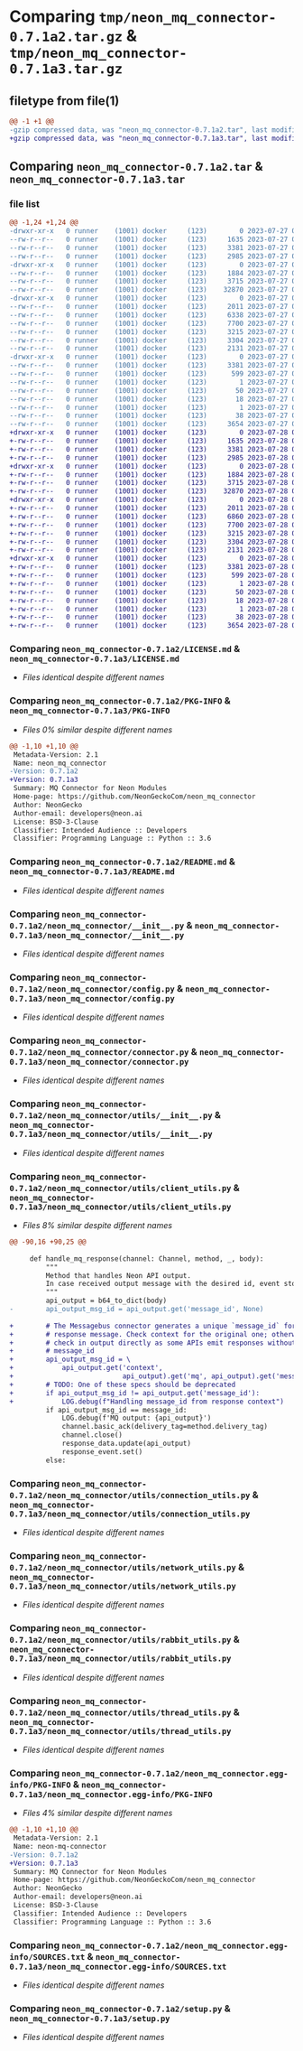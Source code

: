 # Comparing `tmp/neon_mq_connector-0.7.1a2.tar.gz` & `tmp/neon_mq_connector-0.7.1a3.tar.gz`

## filetype from file(1)

```diff
@@ -1 +1 @@
-gzip compressed data, was "neon_mq_connector-0.7.1a2.tar", last modified: Thu Jul 27 00:59:20 2023, max compression
+gzip compressed data, was "neon_mq_connector-0.7.1a3.tar", last modified: Fri Jul 28 00:52:43 2023, max compression
```

## Comparing `neon_mq_connector-0.7.1a2.tar` & `neon_mq_connector-0.7.1a3.tar`

### file list

```diff
@@ -1,24 +1,24 @@
-drwxr-xr-x   0 runner    (1001) docker     (123)        0 2023-07-27 00:59:20.358092 neon_mq_connector-0.7.1a2/
--rw-r--r--   0 runner    (1001) docker     (123)     1635 2023-07-27 00:59:12.000000 neon_mq_connector-0.7.1a2/LICENSE.md
--rw-r--r--   0 runner    (1001) docker     (123)     3381 2023-07-27 00:59:20.358092 neon_mq_connector-0.7.1a2/PKG-INFO
--rw-r--r--   0 runner    (1001) docker     (123)     2985 2023-07-27 00:59:12.000000 neon_mq_connector-0.7.1a2/README.md
-drwxr-xr-x   0 runner    (1001) docker     (123)        0 2023-07-27 00:59:20.354092 neon_mq_connector-0.7.1a2/neon_mq_connector/
--rw-r--r--   0 runner    (1001) docker     (123)     1884 2023-07-27 00:59:12.000000 neon_mq_connector-0.7.1a2/neon_mq_connector/__init__.py
--rw-r--r--   0 runner    (1001) docker     (123)     3715 2023-07-27 00:59:12.000000 neon_mq_connector-0.7.1a2/neon_mq_connector/config.py
--rw-r--r--   0 runner    (1001) docker     (123)    32870 2023-07-27 00:59:12.000000 neon_mq_connector-0.7.1a2/neon_mq_connector/connector.py
-drwxr-xr-x   0 runner    (1001) docker     (123)        0 2023-07-27 00:59:20.358092 neon_mq_connector-0.7.1a2/neon_mq_connector/utils/
--rw-r--r--   0 runner    (1001) docker     (123)     2011 2023-07-27 00:59:12.000000 neon_mq_connector-0.7.1a2/neon_mq_connector/utils/__init__.py
--rw-r--r--   0 runner    (1001) docker     (123)     6338 2023-07-27 00:59:12.000000 neon_mq_connector-0.7.1a2/neon_mq_connector/utils/client_utils.py
--rw-r--r--   0 runner    (1001) docker     (123)     7700 2023-07-27 00:59:12.000000 neon_mq_connector-0.7.1a2/neon_mq_connector/utils/connection_utils.py
--rw-r--r--   0 runner    (1001) docker     (123)     3215 2023-07-27 00:59:12.000000 neon_mq_connector-0.7.1a2/neon_mq_connector/utils/network_utils.py
--rw-r--r--   0 runner    (1001) docker     (123)     3304 2023-07-27 00:59:12.000000 neon_mq_connector-0.7.1a2/neon_mq_connector/utils/rabbit_utils.py
--rw-r--r--   0 runner    (1001) docker     (123)     2131 2023-07-27 00:59:12.000000 neon_mq_connector-0.7.1a2/neon_mq_connector/utils/thread_utils.py
-drwxr-xr-x   0 runner    (1001) docker     (123)        0 2023-07-27 00:59:20.358092 neon_mq_connector-0.7.1a2/neon_mq_connector.egg-info/
--rw-r--r--   0 runner    (1001) docker     (123)     3381 2023-07-27 00:59:20.000000 neon_mq_connector-0.7.1a2/neon_mq_connector.egg-info/PKG-INFO
--rw-r--r--   0 runner    (1001) docker     (123)      599 2023-07-27 00:59:20.000000 neon_mq_connector-0.7.1a2/neon_mq_connector.egg-info/SOURCES.txt
--rw-r--r--   0 runner    (1001) docker     (123)        1 2023-07-27 00:59:20.000000 neon_mq_connector-0.7.1a2/neon_mq_connector.egg-info/dependency_links.txt
--rw-r--r--   0 runner    (1001) docker     (123)       50 2023-07-27 00:59:20.000000 neon_mq_connector-0.7.1a2/neon_mq_connector.egg-info/requires.txt
--rw-r--r--   0 runner    (1001) docker     (123)       18 2023-07-27 00:59:20.000000 neon_mq_connector-0.7.1a2/neon_mq_connector.egg-info/top_level.txt
--rw-r--r--   0 runner    (1001) docker     (123)        1 2023-07-27 00:59:20.000000 neon_mq_connector-0.7.1a2/neon_mq_connector.egg-info/zip-safe
--rw-r--r--   0 runner    (1001) docker     (123)       38 2023-07-27 00:59:20.358092 neon_mq_connector-0.7.1a2/setup.cfg
--rw-r--r--   0 runner    (1001) docker     (123)     3654 2023-07-27 00:59:12.000000 neon_mq_connector-0.7.1a2/setup.py
+drwxr-xr-x   0 runner    (1001) docker     (123)        0 2023-07-28 00:52:43.083589 neon_mq_connector-0.7.1a3/
+-rw-r--r--   0 runner    (1001) docker     (123)     1635 2023-07-28 00:52:39.000000 neon_mq_connector-0.7.1a3/LICENSE.md
+-rw-r--r--   0 runner    (1001) docker     (123)     3381 2023-07-28 00:52:43.083589 neon_mq_connector-0.7.1a3/PKG-INFO
+-rw-r--r--   0 runner    (1001) docker     (123)     2985 2023-07-28 00:52:39.000000 neon_mq_connector-0.7.1a3/README.md
+drwxr-xr-x   0 runner    (1001) docker     (123)        0 2023-07-28 00:52:43.083589 neon_mq_connector-0.7.1a3/neon_mq_connector/
+-rw-r--r--   0 runner    (1001) docker     (123)     1884 2023-07-28 00:52:39.000000 neon_mq_connector-0.7.1a3/neon_mq_connector/__init__.py
+-rw-r--r--   0 runner    (1001) docker     (123)     3715 2023-07-28 00:52:39.000000 neon_mq_connector-0.7.1a3/neon_mq_connector/config.py
+-rw-r--r--   0 runner    (1001) docker     (123)    32870 2023-07-28 00:52:39.000000 neon_mq_connector-0.7.1a3/neon_mq_connector/connector.py
+drwxr-xr-x   0 runner    (1001) docker     (123)        0 2023-07-28 00:52:43.083589 neon_mq_connector-0.7.1a3/neon_mq_connector/utils/
+-rw-r--r--   0 runner    (1001) docker     (123)     2011 2023-07-28 00:52:39.000000 neon_mq_connector-0.7.1a3/neon_mq_connector/utils/__init__.py
+-rw-r--r--   0 runner    (1001) docker     (123)     6860 2023-07-28 00:52:39.000000 neon_mq_connector-0.7.1a3/neon_mq_connector/utils/client_utils.py
+-rw-r--r--   0 runner    (1001) docker     (123)     7700 2023-07-28 00:52:39.000000 neon_mq_connector-0.7.1a3/neon_mq_connector/utils/connection_utils.py
+-rw-r--r--   0 runner    (1001) docker     (123)     3215 2023-07-28 00:52:39.000000 neon_mq_connector-0.7.1a3/neon_mq_connector/utils/network_utils.py
+-rw-r--r--   0 runner    (1001) docker     (123)     3304 2023-07-28 00:52:39.000000 neon_mq_connector-0.7.1a3/neon_mq_connector/utils/rabbit_utils.py
+-rw-r--r--   0 runner    (1001) docker     (123)     2131 2023-07-28 00:52:39.000000 neon_mq_connector-0.7.1a3/neon_mq_connector/utils/thread_utils.py
+drwxr-xr-x   0 runner    (1001) docker     (123)        0 2023-07-28 00:52:43.083589 neon_mq_connector-0.7.1a3/neon_mq_connector.egg-info/
+-rw-r--r--   0 runner    (1001) docker     (123)     3381 2023-07-28 00:52:43.000000 neon_mq_connector-0.7.1a3/neon_mq_connector.egg-info/PKG-INFO
+-rw-r--r--   0 runner    (1001) docker     (123)      599 2023-07-28 00:52:43.000000 neon_mq_connector-0.7.1a3/neon_mq_connector.egg-info/SOURCES.txt
+-rw-r--r--   0 runner    (1001) docker     (123)        1 2023-07-28 00:52:43.000000 neon_mq_connector-0.7.1a3/neon_mq_connector.egg-info/dependency_links.txt
+-rw-r--r--   0 runner    (1001) docker     (123)       50 2023-07-28 00:52:43.000000 neon_mq_connector-0.7.1a3/neon_mq_connector.egg-info/requires.txt
+-rw-r--r--   0 runner    (1001) docker     (123)       18 2023-07-28 00:52:43.000000 neon_mq_connector-0.7.1a3/neon_mq_connector.egg-info/top_level.txt
+-rw-r--r--   0 runner    (1001) docker     (123)        1 2023-07-28 00:52:43.000000 neon_mq_connector-0.7.1a3/neon_mq_connector.egg-info/zip-safe
+-rw-r--r--   0 runner    (1001) docker     (123)       38 2023-07-28 00:52:43.083589 neon_mq_connector-0.7.1a3/setup.cfg
+-rw-r--r--   0 runner    (1001) docker     (123)     3654 2023-07-28 00:52:39.000000 neon_mq_connector-0.7.1a3/setup.py
```

### Comparing `neon_mq_connector-0.7.1a2/LICENSE.md` & `neon_mq_connector-0.7.1a3/LICENSE.md`

 * *Files identical despite different names*

### Comparing `neon_mq_connector-0.7.1a2/PKG-INFO` & `neon_mq_connector-0.7.1a3/PKG-INFO`

 * *Files 0% similar despite different names*

```diff
@@ -1,10 +1,10 @@
 Metadata-Version: 2.1
 Name: neon_mq_connector
-Version: 0.7.1a2
+Version: 0.7.1a3
 Summary: MQ Connector for Neon Modules
 Home-page: https://github.com/NeonGeckoCom/neon_mq_connector
 Author: NeonGecko
 Author-email: developers@neon.ai
 License: BSD-3-Clause
 Classifier: Intended Audience :: Developers
 Classifier: Programming Language :: Python :: 3.6
```

### Comparing `neon_mq_connector-0.7.1a2/README.md` & `neon_mq_connector-0.7.1a3/README.md`

 * *Files identical despite different names*

### Comparing `neon_mq_connector-0.7.1a2/neon_mq_connector/__init__.py` & `neon_mq_connector-0.7.1a3/neon_mq_connector/__init__.py`

 * *Files identical despite different names*

### Comparing `neon_mq_connector-0.7.1a2/neon_mq_connector/config.py` & `neon_mq_connector-0.7.1a3/neon_mq_connector/config.py`

 * *Files identical despite different names*

### Comparing `neon_mq_connector-0.7.1a2/neon_mq_connector/connector.py` & `neon_mq_connector-0.7.1a3/neon_mq_connector/connector.py`

 * *Files identical despite different names*

### Comparing `neon_mq_connector-0.7.1a2/neon_mq_connector/utils/__init__.py` & `neon_mq_connector-0.7.1a3/neon_mq_connector/utils/__init__.py`

 * *Files identical despite different names*

### Comparing `neon_mq_connector-0.7.1a2/neon_mq_connector/utils/client_utils.py` & `neon_mq_connector-0.7.1a3/neon_mq_connector/utils/client_utils.py`

 * *Files 8% similar despite different names*

```diff
@@ -90,16 +90,25 @@
 
     def handle_mq_response(channel: Channel, method, _, body):
         """
         Method that handles Neon API output.
         In case received output message with the desired id, event stops
         """
         api_output = b64_to_dict(body)
-        api_output_msg_id = api_output.get('message_id', None)
 
+        # The Messagebus connector generates a unique `message_id` for each
+        # response message. Check context for the original one; otherwise,
+        # check in output directly as some APIs emit responses without a unique
+        # message_id
+        api_output_msg_id = \
+            api_output.get('context',
+                           api_output).get('mq', api_output).get('message_id')
+        # TODO: One of these specs should be deprecated
+        if api_output_msg_id != api_output.get('message_id'):
+            LOG.debug(f"Handling message_id from response context")
         if api_output_msg_id == message_id:
             LOG.debug(f'MQ output: {api_output}')
             channel.basic_ack(delivery_tag=method.delivery_tag)
             channel.close()
             response_data.update(api_output)
             response_event.set()
         else:
```

### Comparing `neon_mq_connector-0.7.1a2/neon_mq_connector/utils/connection_utils.py` & `neon_mq_connector-0.7.1a3/neon_mq_connector/utils/connection_utils.py`

 * *Files identical despite different names*

### Comparing `neon_mq_connector-0.7.1a2/neon_mq_connector/utils/network_utils.py` & `neon_mq_connector-0.7.1a3/neon_mq_connector/utils/network_utils.py`

 * *Files identical despite different names*

### Comparing `neon_mq_connector-0.7.1a2/neon_mq_connector/utils/rabbit_utils.py` & `neon_mq_connector-0.7.1a3/neon_mq_connector/utils/rabbit_utils.py`

 * *Files identical despite different names*

### Comparing `neon_mq_connector-0.7.1a2/neon_mq_connector/utils/thread_utils.py` & `neon_mq_connector-0.7.1a3/neon_mq_connector/utils/thread_utils.py`

 * *Files identical despite different names*

### Comparing `neon_mq_connector-0.7.1a2/neon_mq_connector.egg-info/PKG-INFO` & `neon_mq_connector-0.7.1a3/neon_mq_connector.egg-info/PKG-INFO`

 * *Files 4% similar despite different names*

```diff
@@ -1,10 +1,10 @@
 Metadata-Version: 2.1
 Name: neon-mq-connector
-Version: 0.7.1a2
+Version: 0.7.1a3
 Summary: MQ Connector for Neon Modules
 Home-page: https://github.com/NeonGeckoCom/neon_mq_connector
 Author: NeonGecko
 Author-email: developers@neon.ai
 License: BSD-3-Clause
 Classifier: Intended Audience :: Developers
 Classifier: Programming Language :: Python :: 3.6
```

### Comparing `neon_mq_connector-0.7.1a2/neon_mq_connector.egg-info/SOURCES.txt` & `neon_mq_connector-0.7.1a3/neon_mq_connector.egg-info/SOURCES.txt`

 * *Files identical despite different names*

### Comparing `neon_mq_connector-0.7.1a2/setup.py` & `neon_mq_connector-0.7.1a3/setup.py`

 * *Files identical despite different names*

